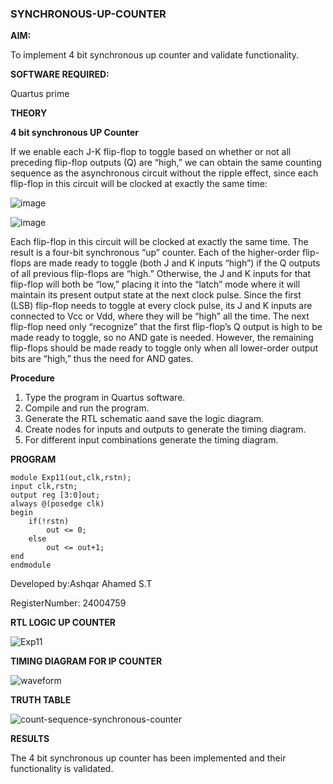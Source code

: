 ### SYNCHRONOUS-UP-COUNTER

**AIM:**

To implement 4 bit synchronous up counter and validate functionality.

**SOFTWARE REQUIRED:**

Quartus prime

**THEORY**

**4 bit synchronous UP Counter**

If we enable each J-K flip-flop to toggle based on whether or not all preceding flip-flop outputs (Q) are “high,” we can obtain the same counting sequence as the asynchronous circuit without the ripple effect, since each flip-flop in this circuit will be clocked at exactly the same time:

![image](https://github.com/naavaneetha/SYNCHRONOUS-UP-COUNTER/assets/154305477/d5db3fa0-e413-404c-b80e-b2f39d82e7e8)


![image](https://github.com/naavaneetha/SYNCHRONOUS-UP-COUNTER/assets/154305477/52cb61eb-d04b-442d-810c-31185a68410b)

Each flip-flop in this circuit will be clocked at exactly the same time.
The result is a four-bit synchronous “up” counter. Each of the higher-order flip-flops are made ready to toggle (both J and K inputs “high”) if the Q outputs of all previous flip-flops are “high.”
Otherwise, the J and K inputs for that flip-flop will both be “low,” placing it into the “latch” mode where it will maintain its present output state at the next clock pulse.
Since the first (LSB) flip-flop needs to toggle at every clock pulse, its J and K inputs are connected to Vcc or Vdd, where they will be “high” all the time.
The next flip-flop need only “recognize” that the first flip-flop’s Q output is high to be made ready to toggle, so no AND gate is needed.
However, the remaining flip-flops should be made ready to toggle only when all lower-order output bits are “high,” thus the need for AND gates.

**Procedure**

 1. Type the program in Quartus software.
 2. Compile and run the program.
 3. Generate the RTL schematic aand save the logic diagram.
 4. Create nodes for inputs and outputs to generate the timing diagram.
 5. For different input combinations generate the timing diagram.

**PROGRAM**

```
module Exp11(out,clk,rstn);
input clk,rstn;
output reg [3:0]out;
always @(posedge clk)
begin
	if(!rstn)
		out <= 0;
	else
		out <= out+1;
end
endmodule
```
Developed by:Ashqar Ahamed S.T 

RegisterNumber: 24004759

**RTL LOGIC UP COUNTER**

![Exp11](https://github.com/user-attachments/assets/ed6e6c85-5bdd-4415-b5f2-c7ace5cace9e)


**TIMING DIAGRAM FOR IP COUNTER**

![waveform](https://github.com/user-attachments/assets/bd7c143b-4f7f-40bf-84bb-cc9ecd82839a)

**TRUTH TABLE**

![count-sequence-synchronous-counter](https://github.com/user-attachments/assets/46d567e2-9bb3-49f4-9e6e-5b654af51dec)


**RESULTS**

The 4 bit synchronous up counter has been implemented and their functionality is validated.
